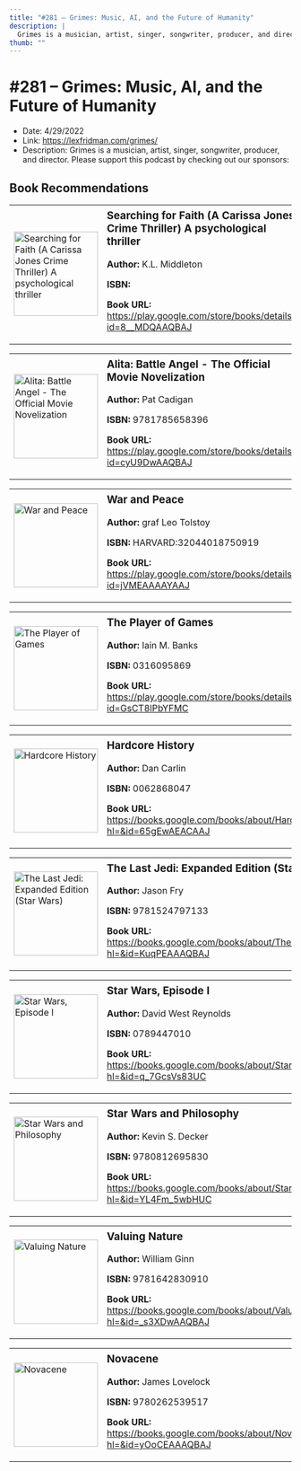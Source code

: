 ```yaml
---
title: "#281 – Grimes: Music, AI, and the Future of Humanity"
description: |
  Grimes is a musician, artist, singer, songwriter, producer, and director. Please support this podcast by checking out our sponsors:"
thumb: ""
---
```


# #281 – Grimes: Music, AI, and the Future of Humanity

  - Date: 4/29/2022
  - Link: https://lexfridman.com/grimes/
  - Description: Grimes is a musician, artist, singer, songwriter, producer, and director. Please support this podcast by checking out our sponsors:

## Book Recommendations

<table style="border: none;"><tr style="border: none;"><td style="border: none;"><img src="http://books.google.com/books/content?id=8__MDQAAQBAJ&printsec=frontcover&img=1&zoom=1&edge=curl&source=gbs_api" alt="Searching for Faith (A Carissa Jones Crime Thriller) A psychological thriller" width="150" style="vertical-align: top;"></td><td style="border: none; vertical-align: top;"><h3 style='margin-top: 5'>Searching for Faith (A Carissa Jones Crime Thriller) A psychological thriller</h3><p><strong>Author:</strong> K.L. Middleton</p><p><strong>ISBN:</strong> </p><p><strong>Book URL:</strong> <a href="https://play.google.com/store/books/details?id=8__MDQAAQBAJ">https://play.google.com/store/books/details?id=8__MDQAAQBAJ</a></p></td></tr></table>
<table style="border: none;"><tr style="border: none;"><td style="border: none;"><img src="http://books.google.com/books/content?id=cyU9DwAAQBAJ&printsec=frontcover&img=1&zoom=1&edge=curl&source=gbs_api" alt="Alita: Battle Angel - The Official Movie Novelization" width="150" style="vertical-align: top;"></td><td style="border: none; vertical-align: top;"><h3 style='margin-top: 5'>Alita: Battle Angel - The Official Movie Novelization</h3><p><strong>Author:</strong> Pat Cadigan</p><p><strong>ISBN:</strong> 9781785658396</p><p><strong>Book URL:</strong> <a href="https://play.google.com/store/books/details?id=cyU9DwAAQBAJ">https://play.google.com/store/books/details?id=cyU9DwAAQBAJ</a></p></td></tr></table>
<table style="border: none;"><tr style="border: none;"><td style="border: none;"><img src="http://books.google.com/books/content?id=jVMEAAAAYAAJ&printsec=frontcover&img=1&zoom=1&edge=curl&source=gbs_api" alt="War and Peace" width="150" style="vertical-align: top;"></td><td style="border: none; vertical-align: top;"><h3 style='margin-top: 5'>War and Peace</h3><p><strong>Author:</strong> graf Leo Tolstoy</p><p><strong>ISBN:</strong> HARVARD:32044018750919</p><p><strong>Book URL:</strong> <a href="https://play.google.com/store/books/details?id=jVMEAAAAYAAJ">https://play.google.com/store/books/details?id=jVMEAAAAYAAJ</a></p></td></tr></table>
<table style="border: none;"><tr style="border: none;"><td style="border: none;"><img src="http://books.google.com/books/content?id=GsCT8lPbYFMC&printsec=frontcover&img=1&zoom=1&edge=curl&source=gbs_api" alt="The Player of Games" width="150" style="vertical-align: top;"></td><td style="border: none; vertical-align: top;"><h3 style='margin-top: 5'>The Player of Games</h3><p><strong>Author:</strong> Iain M. Banks</p><p><strong>ISBN:</strong> 0316095869</p><p><strong>Book URL:</strong> <a href="https://play.google.com/store/books/details?id=GsCT8lPbYFMC">https://play.google.com/store/books/details?id=GsCT8lPbYFMC</a></p></td></tr></table>
<table style="border: none;"><tr style="border: none;"><td style="border: none;"><img src="http://books.google.com/books/content?id=65gEwAEACAAJ&printsec=frontcover&img=1&zoom=1&source=gbs_api" alt="Hardcore History" width="150" style="vertical-align: top;"></td><td style="border: none; vertical-align: top;"><h3 style='margin-top: 5'>Hardcore History</h3><p><strong>Author:</strong> Dan Carlin</p><p><strong>ISBN:</strong> 0062868047</p><p><strong>Book URL:</strong> <a href="https://books.google.com/books/about/Hardcore_History.html?hl=&id=65gEwAEACAAJ">https://books.google.com/books/about/Hardcore_History.html?hl=&id=65gEwAEACAAJ</a></p></td></tr></table>
<table style="border: none;"><tr style="border: none;"><td style="border: none;"><img src="http://books.google.com/books/content?id=KuqPEAAAQBAJ&printsec=frontcover&img=1&zoom=1&source=gbs_api" alt="The Last Jedi: Expanded Edition (Star Wars)" width="150" style="vertical-align: top;"></td><td style="border: none; vertical-align: top;"><h3 style='margin-top: 5'>The Last Jedi: Expanded Edition (Star Wars)</h3><p><strong>Author:</strong> Jason Fry</p><p><strong>ISBN:</strong> 9781524797133</p><p><strong>Book URL:</strong> <a href="https://books.google.com/books/about/The_Last_Jedi_Expanded_Edition_Star_Wars.html?hl=&id=KuqPEAAAQBAJ">https://books.google.com/books/about/The_Last_Jedi_Expanded_Edition_Star_Wars.html?hl=&id=KuqPEAAAQBAJ</a></p></td></tr></table>
<table style="border: none;"><tr style="border: none;"><td style="border: none;"><img src="http://books.google.com/books/content?id=q_7GcsVs83UC&printsec=frontcover&img=1&zoom=1&source=gbs_api" alt="Star Wars, Episode I" width="150" style="vertical-align: top;"></td><td style="border: none; vertical-align: top;"><h3 style='margin-top: 5'>Star Wars, Episode I</h3><p><strong>Author:</strong> David West Reynolds</p><p><strong>ISBN:</strong> 0789447010</p><p><strong>Book URL:</strong> <a href="https://books.google.com/books/about/Star_Wars_Episode_I.html?hl=&id=q_7GcsVs83UC">https://books.google.com/books/about/Star_Wars_Episode_I.html?hl=&id=q_7GcsVs83UC</a></p></td></tr></table>
<table style="border: none;"><tr style="border: none;"><td style="border: none;"><img src="http://books.google.com/books/content?id=YL4Fm_5wbHUC&printsec=frontcover&img=1&zoom=1&edge=curl&source=gbs_api" alt="Star Wars and Philosophy" width="150" style="vertical-align: top;"></td><td style="border: none; vertical-align: top;"><h3 style='margin-top: 5'>Star Wars and Philosophy</h3><p><strong>Author:</strong> Kevin S. Decker</p><p><strong>ISBN:</strong> 9780812695830</p><p><strong>Book URL:</strong> <a href="https://books.google.com/books/about/Star_Wars_and_Philosophy.html?hl=&id=YL4Fm_5wbHUC">https://books.google.com/books/about/Star_Wars_and_Philosophy.html?hl=&id=YL4Fm_5wbHUC</a></p></td></tr></table>
<table style="border: none;"><tr style="border: none;"><td style="border: none;"><img src="http://books.google.com/books/content?id=_s3XDwAAQBAJ&printsec=frontcover&img=1&zoom=1&edge=curl&source=gbs_api" alt="Valuing Nature" width="150" style="vertical-align: top;"></td><td style="border: none; vertical-align: top;"><h3 style='margin-top: 5'>Valuing Nature</h3><p><strong>Author:</strong> William Ginn</p><p><strong>ISBN:</strong> 9781642830910</p><p><strong>Book URL:</strong> <a href="https://books.google.com/books/about/Valuing_Nature.html?hl=&id=_s3XDwAAQBAJ">https://books.google.com/books/about/Valuing_Nature.html?hl=&id=_s3XDwAAQBAJ</a></p></td></tr></table>
<table style="border: none;"><tr style="border: none;"><td style="border: none;"><img src="http://books.google.com/books/content?id=yOoCEAAAQBAJ&printsec=frontcover&img=1&zoom=1&edge=curl&source=gbs_api" alt="Novacene" width="150" style="vertical-align: top;"></td><td style="border: none; vertical-align: top;"><h3 style='margin-top: 5'>Novacene</h3><p><strong>Author:</strong> James Lovelock</p><p><strong>ISBN:</strong> 9780262539517</p><p><strong>Book URL:</strong> <a href="https://books.google.com/books/about/Novacene.html?hl=&id=yOoCEAAAQBAJ">https://books.google.com/books/about/Novacene.html?hl=&id=yOoCEAAAQBAJ</a></p></td></tr></table>

